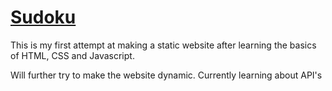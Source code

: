 # [Sudoku](https://atharvagupta28.github.io/Sudoku/)

This is my first attempt at making a static website after learning the basics of HTML, CSS and Javascript.

Will further try to make the website dynamic.
Currently learning about API's
